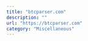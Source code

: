 ```yaml
---
title: "btcparser.com"
description: ""
url: "https://btcparser.com"
category: "Miscellaneous"
---
```

